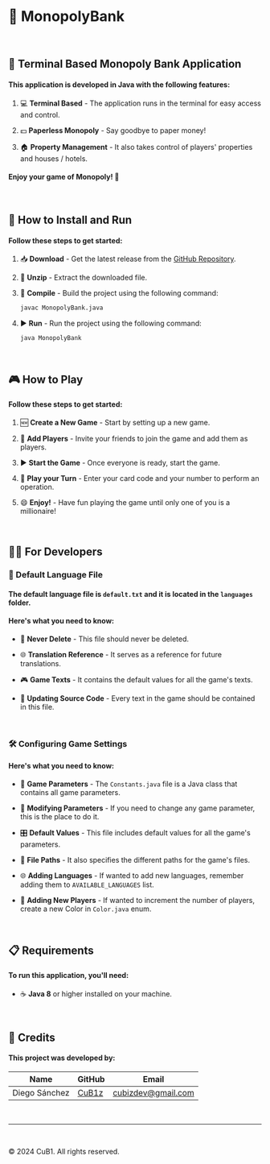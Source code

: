 # 🚂 MonopolyBank


<br/>


## 🎲 Terminal Based Monopoly Bank Application

#### This application is developed in Java with the following features:

1. 💻 **Terminal Based** - The application runs in the terminal for easy access and control.

2. 💵 **Paperless Monopoly** - Say goodbye to paper money!
   
3. 🏠 **Property Management** - It also takes control of players' properties and houses / hotels.

#### Enjoy your game of Monopoly! 🎉


<br/>


## 🚀 How to Install and Run

#### Follow these steps to get started:

1. 📥 **Download** - Get the latest release from the [GitHub Repository](https://github.com/CuB1z/MonopolyBank).

2. 📂 **Unzip** - Extract the downloaded file.

3. 🔨 **Compile** - Build the project using the following command:
   ```bash
   javac MonopolyBank.java
    ```
4. ▶️ **Run** - Run the project using the following command:
    ```bash
    java MonopolyBank
     ```


<br/>


## 🎮 How to Play

#### Follow these steps to get started:

1. 🆕 **Create a New Game** - Start by setting up a new game.

2. 👥 **Add Players** - Invite your friends to join the game and add them as players.

3. ▶️ **Start the Game** - Once everyone is ready, start the game.

4. 🎲 **Play your Turn** - Enter your card code and your number to perform an operation.

5. 😄 **Enjoy!** - Have fun playing the game until only one of you is a millionaire!


<br/>


## 🧑‍💻 For Developers

### 📄 Default Language File

#### The default language file is `default.txt` and it is located in the `languages` folder.

#### Here's what you need to know:

- 🚫 **Never Delete** - This file should never be deleted.

- 🌐 **Translation Reference** - It serves as a reference for future translations.

- 🎮 **Game Texts** - It contains the default values for all the game's texts.
  
- 🧪 **Updating Source Code** - Every text in the game should be contained in this file.

<br/>

### 🛠️ Configuring Game Settings

#### Here's what you need to know:

- 🔧 **Game Parameters** - The `Constants.java` file is a Java class that contains all game parameters.

- 🔄 **Modifying Parameters** - If you need to change any game parameter, this is the place to do it.

- 🎛️ **Default Values** - This file includes default values for all the game's parameters.

- 📁 **File Paths** - It also specifies the different paths for the game's files.

- 🌐 **Adding Languages** - If wanted to add new languages, remember adding them to `AVAILABLE_LANGUAGES` list.

- 👤 **Adding New Players** - If wanted to increment the number of players, create a new Color in `Color.java` enum.


<br/>


## 📋 Requirements

#### To run this application, you'll need:

- ☕ **Java 8** or higher installed on your machine.


<br/>


## 🙌 Credits

#### This project was developed by:

| Name | GitHub | Email |
| --- | --- | --- |
| Diego Sánchez | [CuB1z](https://github.com/CuB1z) | cubizdev@gmail.com |


<br/>


---


<br/>


© 2024 CuB1. All rights reserved.
